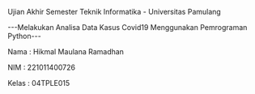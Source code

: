 Ujian Akhir Semester Teknik Informatika - Universitas Pamulang

---Melakukan Analisa Data Kasus Covid19 Menggunakan Pemrograman Python---

Nama : Hikmal Maulana Ramadhan

NIM : 221011400726

Kelas : 04TPLE015
